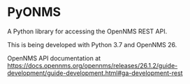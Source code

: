# PyONMS

A Python library for accessing the OpenNMS REST API.

This is being developed with Python 3.7 and OpenNMS 26.

OpenNMS API documentation at https://docs.opennms.org/opennms/releases/26.1.2/guide-development/guide-development.html#ga-development-rest
